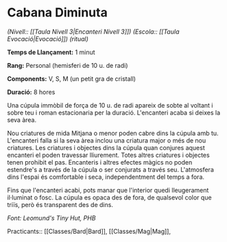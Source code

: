 # Cabana Diminuta

*(Nivell:: [[Taula Nivell 3|Encanteri Nivell 3]]) (Escola:: [[Taula Evocació|Evocació]]) (ritual)*

**Temps de Llançament:** 1 minut

**Rang:** Personal (hemisferi de 10 u. de radi)

**Components:** V, S, M (un petit gra de cristall)

**Duració:** 8 hores

Una cúpula immòbil de força de 10 u. de radi apareix de sobte al voltant i sobre teu i roman estacionaria per la duració. L'encanteri acaba si deixes la seva àrea.

Nou criatures de mida Mitjana o menor poden cabre dins la cúpula amb tu. L'encanteri falla si la seva àrea inclou una criatura major o més de nou criatures. Les criatures i objectes dins la cúpula quan conjures aquest encanteri el poden travessar lliurement. Totes altres criatures i objectes tenen prohibit el pas. Encanteris i altres efectes màgics no poden estendre's a través de la cúpula o ser conjurats a través seu. L'atmosfera dins l'espai és comfortable i seca, independentment del temps a fora.

Fins que l'encanteri acabi, pots manar que l'interior quedi lleugerament il·luminat o fosc. La cúpula es opaca des de fora, de qualsevol color que triïs, però és transparent des de dins.


*Font: Leomund's Tiny Hut, PHB*



Practicants:: [[Classes/Bard|Bard]], [[Classes/Mag|Mag]],